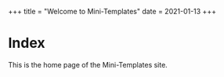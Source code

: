 +++
title = "Welcome to Mini-Templates"
date = 2021-01-13
+++

# Index

This is the home page of the Mini-Templates site.
